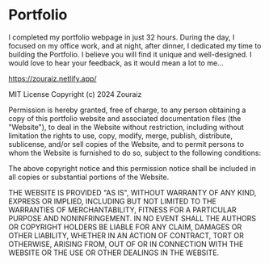 # Portfolio
I completed my portfolio webpage in just 32 hours. During the day, I focused on my office work, and at night, after dinner, I dedicated my time to building the Portfolio. I believe you will find it unique and well-designed. I would love to hear your feedback, as it would mean a lot to me...

https://zouraiz.netlify.app/

MIT License
Copyright (c) 2024
Zouraiz

Permission is hereby granted, free of charge, to any person obtaining a copy
of this portfolio website and associated documentation files (the "Website"), to deal
in the Website without restriction, including without limitation the rights
to use, copy, modify, merge, publish, distribute, sublicense, and/or sell
copies of the Website, and to permit persons to whom the Website is
furnished to do so, subject to the following conditions:

The above copyright notice and this permission notice shall be included in all
copies or substantial portions of the Website.

THE WEBSITE IS PROVIDED "AS IS", WITHOUT WARRANTY OF ANY KIND, EXPRESS OR
IMPLIED, INCLUDING BUT NOT LIMITED TO THE WARRANTIES OF MERCHANTABILITY,
FITNESS FOR A PARTICULAR PURPOSE AND NONINFRINGEMENT. IN NO EVENT SHALL THE
AUTHORS OR COPYRIGHT HOLDERS BE LIABLE FOR ANY CLAIM, DAMAGES OR OTHER
LIABILITY, WHETHER IN AN ACTION OF CONTRACT, TORT OR OTHERWISE, ARISING FROM,
OUT OF OR IN CONNECTION WITH THE WEBSITE OR THE USE OR OTHER DEALINGS IN THE
WEBSITE.

